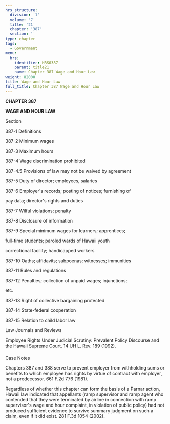 ```yaml
---
hrs_structure:
  division: '1'
  volume: '7'
  title: '21'
  chapter: '387'
  section: ''
type: chapter
tags:
  - Government
menu:
  hrs:
    identifier: HRS0387
    parent: title21
    name: Chapter 387 Wage and Hour Law
weight: 82000
title: Wage and Hour Law
full_title: Chapter 387 Wage and Hour Law
---
```

**CHAPTER 387**

**WAGE AND HOUR LAW**

Section

387-1 Definitions

387-2 Minimum wages

387-3 Maximum hours

387-4 Wage discrimination prohibited

387-4.5 Provisions of law may not be waived by agreement

387-5 Duty of director; employees, salaries

387-6 Employer's records; posting of notices; furnishing of

pay data; director's rights and duties

387-7 Wilful violations; penalty

387-8 Disclosure of information

387-9 Special minimum wages for learners; apprentices;

full-time students; paroled wards of Hawaii youth

correctional facility; handicapped workers

387-10 Oaths; affidavits; subpoenas; witnesses; immunities

387-11 Rules and regulations

387-12 Penalties; collection of unpaid wages; injunctions;

etc.

387-13 Right of collective bargaining protected

387-14 State-federal cooperation

387-15 Relation to child labor law

Law Journals and Reviews

Employee Rights Under Judicial Scrutiny: Prevalent Policy Discourse and the Hawaii Supreme Court. 14 UH L. Rev. 189 (1992).

Case Notes

Chapters 387 and 388 serve to prevent employer from withholding sums or benefits to which employee has rights by virtue of contract with employer, not a predecessor. 661 F.2d 776 (1981).

Regardless of whether this chapter can form the basis of a Parnar action, Hawaii law indicated that appellants (ramp supervisor and ramp agent who contended that they were terminated by airline in connection with ramp supervisor's wage and hour complaint, in violation of public policy) had not produced sufficient evidence to survive summary judgment on such a claim, even if it did exist. 281 F.3d 1054 (2002).